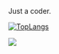 <div>
Just a coder.
  
[![TopLangs](https://github-readme-stats.vercel.app/api/top-langs/?username=FacesPass&layout=compact)](https://github.com/anuraghazra/github-readme-stats)
</div>

![](https://hit.yhype.me/github/profile?user_id=57290456)
